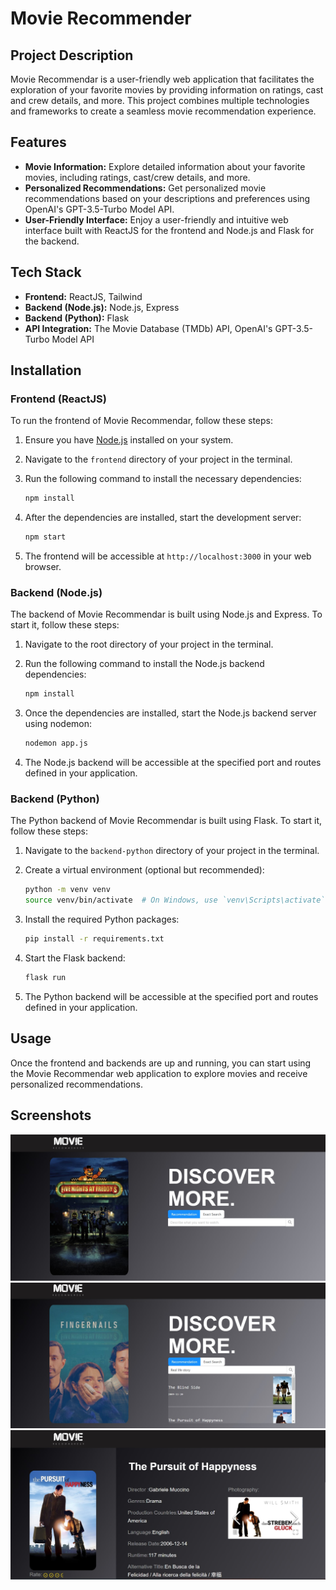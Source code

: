 # Movie Recommender

## Project Description

Movie Recommendar is a user-friendly web application that facilitates the exploration of your favorite movies by providing information on ratings, cast and crew details, and more.  This project combines multiple technologies and frameworks to create a seamless movie recommendation experience.

## Features

- **Movie Information:** Explore detailed information about your favorite movies, including ratings, cast/crew details, and more.
- **Personalized Recommendations:** Get personalized movie recommendations based on your descriptions and preferences using OpenAI's GPT-3.5-Turbo Model API.
- **User-Friendly Interface:** Enjoy a user-friendly and intuitive web interface built with ReactJS for the frontend and Node.js and Flask for the backend.

## Tech Stack

- **Frontend:** ReactJS, Tailwind
- **Backend (Node.js):** Node.js, Express
- **Backend (Python):** Flask
- **API Integration:** The Movie Database (TMDb) API, OpenAI's GPT-3.5-Turbo Model API

## Installation

### Frontend (ReactJS)

To run the frontend of Movie Recommendar, follow these steps:

1. Ensure you have [Node.js](https://nodejs.org/) installed on your system.

2. Navigate to the `frontend` directory of your project in the terminal.

3. Run the following command to install the necessary dependencies:

   ```bash
   npm install
   ```

4. After the dependencies are installed, start the development server:

   ```bash
   npm start
   ```

5. The frontend will be accessible at `http://localhost:3000` in your web browser.

### Backend (Node.js)

The backend of Movie Recommendar is built using Node.js and Express. To start it, follow these steps:

1. Navigate to the root directory of your project in the terminal.

2. Run the following command to install the Node.js backend dependencies:

   ```bash
   npm install
   ```

3. Once the dependencies are installed, start the Node.js backend server using nodemon:

   ```bash
   nodemon app.js
   ```

4. The Node.js backend will be accessible at the specified port and routes defined in your application.

### Backend (Python)

The Python backend of Movie Recommendar is built using Flask. To start it, follow these steps:

1. Navigate to the `backend-python` directory of your project in the terminal.

2. Create a virtual environment (optional but recommended):

   ```bash
   python -m venv venv
   source venv/bin/activate  # On Windows, use `venv\Scripts\activate`
   ```

3. Install the required Python packages:

   ```bash
   pip install -r requirements.txt
   ```

4. Start the Flask backend:

   ```bash
   flask run
   ```

5. The Python backend will be accessible at the specified port and routes defined in your application.

## Usage

Once the frontend and backends are up and running, you can start using the Movie Recommendar web application to explore movies and receive personalized recommendations.

## Screenshots
![Screenshot of My Awesome App](Screenshots/image2.jpg)
![Screenshot of My Awesome App](Screenshots/image3.jpg)
![Screenshot of My Awesome App](Screenshots/image1.jpg)
